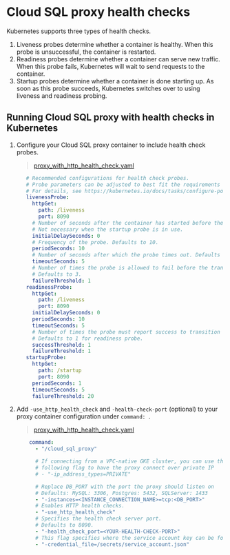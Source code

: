 # Cloud SQL proxy health checks

Kubernetes supports three types of health checks. 
1. Liveness probes determine whether a container is healthy. When this probe is unsuccessful, the container is restarted.
2. Readiness probes determine whether a container can serve new traffic. When this probe fails, Kubernetes will wait to send requests to the container.
3. Startup probes determine whether a container is done starting up. As soon as this probe succeeds, Kubernetes switches over to using liveness and readiness probing.

## Running Cloud SQL proxy with health checks in Kubernetes
1. Configure your Cloud SQL proxy container to include health check probes. 
    > [proxy_with_http_health_check.yaml](proxy_with_http_health_check.yaml#L77-L111)
     ```yaml
        # Recommended configurations for health check probes.
        # Probe parameters can be adjusted to best fit the requirements of your application.
        # For details, see https://kubernetes.io/docs/tasks/configure-pod-container/configure-liveness-readiness-startup-probes/
        livenessProbe:
          httpGet:
            path: /liveness
            port: 8090
          # Number of seconds after the container has started before the first probe is scheduled. Defaults to 0.
          # Not necessary when the startup probe is in use.
          initialDelaySeconds: 0
          # Frequency of the probe. Defaults to 10.
          periodSeconds: 10
          # Number of seconds after which the probe times out. Defaults to 1.
          timeoutSeconds: 5
          # Number of times the probe is allowed to fail before the transition from healthy to failure state. 
          # Defaults to 3.
          failureThreshold: 1
        readinessProbe:
          httpGet:
            path: /liveness
            port: 8090
          initialDelaySeconds: 0
          periodSeconds: 10
          timeoutSeconds: 5
          # Number of times the probe must report success to transition from failure to healthy state.
          # Defaults to 1 for readiness probe.
          successThreshold: 1
          failureThreshold: 1
        startupProbe:
          httpGet:
            path: /startup
            port: 8090
          periodSeconds: 1
          timeoutSeconds: 5
          failureThreshold: 20
     ```

2. Add `-use_http_health_check` and `-health-check-port` (optional) to your proxy container configuration under `command: `.
    > [proxy_with_http_health_check.yaml](proxy_with_http_health_check.yaml#L39-L55)
    ```yaml
        command:
          - "/cloud_sql_proxy"

          # If connecting from a VPC-native GKE cluster, you can use the
          # following flag to have the proxy connect over private IP
          # - "-ip_address_types=PRIVATE"

          # Replace DB_PORT with the port the proxy should listen on
          # Defaults: MySQL: 3306, Postgres: 5432, SQLServer: 1433
          - "-instances=<INSTANCE_CONNECTION_NAME>=tcp:<DB_PORT>"
          # Enables HTTP health checks.
          - "-use_http_health_check"
          # Specifies the health check server port.
          # Defaults to 8090.
          - "-health_check_port=<YOUR-HEALTH-CHECK-PORT>"
          # This flag specifies where the service account key can be found
          - "-credential_file=/secrets/service_account.json"
    ```

